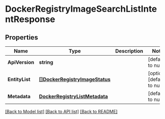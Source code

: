 # DockerRegistryImageSearchListIntentResponse

## Properties
Name | Type | Description | Notes
------------ | ------------- | ------------- | -------------
**ApiVersion** | **string** |  | [default to null]
**EntityList** | [**[]DockerRegistryImageStatus**](docker_registry_image_status.md) |  | [optional] [default to null]
**Metadata** | [**DockerRegistryListMetadata**](docker_registry_list_metadata.md) |  | [default to null]

[[Back to Model list]](../README.md#documentation-for-models) [[Back to API list]](../README.md#documentation-for-api-endpoints) [[Back to README]](../README.md)


